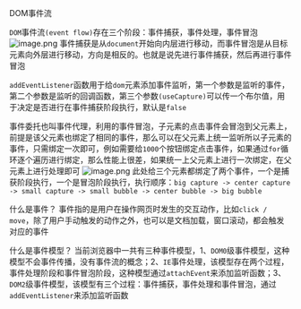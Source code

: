 DOM事件流

`DOM`事件流`(event flow)`存在三个阶段：事件捕获，事件处理，事件冒泡
![image.png](https://p9-juejin.byteimg.com/tos-cn-i-k3u1fbpfcp/1ee44735e4034d59979ab9e76c3de3f3~tplv-k3u1fbpfcp-zoom-in-crop-mark:4536:0:0:0.awebp?)
事件捕获是从`document`开始向内层进行移动，而事件冒泡是从目标元素向外层进行移动，方向是相反的。也就是说先进行事件捕获，然后再进行事件冒泡

`addEventListener`函数用于给`dom`元素添加事件监听，第一个参数是监听的事件，第二个参数是监听的回调函数，第三个参数`(useCapture)`可以传一个布尔值，用于决定是否进行在事件捕获阶段执行，默认是`false`

事件委托也叫事件代理，利用的事件冒泡，子元素的点击事件会冒泡到父元素上，前提是该父元素也绑定了相同的事件，那么可以在父元素上统一监听所以子元素的事件，只需绑定一次即可，例如需要给`1000`个按钮绑定点击事件，如果通过`for`循环逐个遍历进行绑定，那么性能上很差，如果统一上父元素上进行一次绑定，在父元素上进行处理即可
![image.png](https://p1-juejin.byteimg.com/tos-cn-i-k3u1fbpfcp/5bc4b224e0a94d5a86f221252d13322d~tplv-k3u1fbpfcp-zoom-in-crop-mark:4536:0:0:0.awebp?)
此处给三个元素都绑定了两个事件，一个是捕获阶段执行，一个是冒泡阶段执行，执行顺序：`big capture -> center capture -> small capture -> small bubble -> center bubble -> big bubble`

什么是事件？
事件指的是用户在操作网页时发生的交互动作，比如`click / move`，除了用户手动触发的动作之外，也可以是文档加载，窗口滚动，都会触发对应的事件

什么是事件模型？
当前浏览器中一共有三种事件模型，1、`DOM0`级事件模型，这种模型不会事件传播，没有事件流的概念；2、`IE`事件处理，该模型存在两个过程，事件处理阶段和事件冒泡阶段，这种模型通过`attachEvent`来添加监听函数；3、`DOM2`级事件模型，该模型有三个过程：事件捕获，事件处理和事件冒泡，通过`addEventListener`来添加监听函数